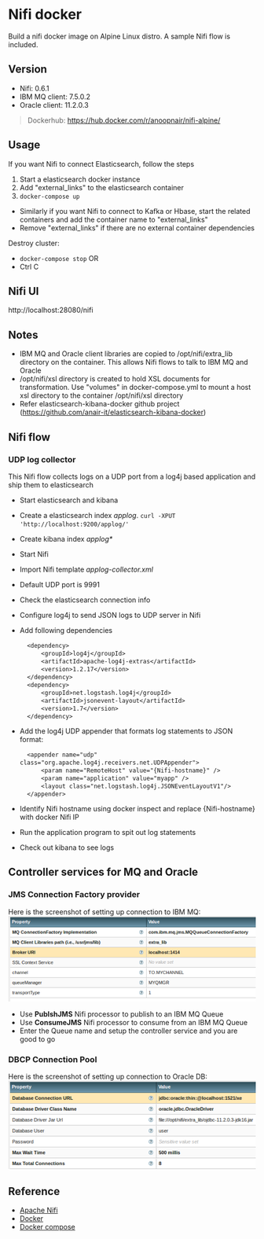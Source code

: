 # Nifi docker
Build a nifi docker image on Alpine Linux distro. A sample Nifi flow is included.

## Version
- Nifi: 0.6.1
- IBM MQ client: 7.5.0.2
- Oracle client: 11.2.0.3

>Dockerhub: https://hub.docker.com/r/anoopnair/nifi-alpine/

## Usage
If you want Nifi to connect Elasticsearch, follow the steps
1. Start a elasticsearch docker instance
2. Add "external_links" to the elasticsearch container
3. ``docker-compose up``

- Similarly if you want Nifi to connect to Kafka or Hbase, start the related containers and add the container name to "external_links"
- Remove "external_links" if there are no external container dependencies

Destroy cluster:

- ``docker-compose stop``  OR
- Ctrl C

## Nifi UI
http://localhost:28080/nifi

## Notes
- IBM MQ and Oracle client libraries are copied to /opt/nifi/extra_lib directory on the container. This allows Nifi flows to talk to IBM MQ and Oracle
- /opt/nifi/xsl directory is created to hold XSL documents for transformation. Use "volumes" in docker-compose.yml to mount a host xsl directory to the container /opt/nifi/xsl directory
- Refer elasticsearch-kibana-docker github project (https://github.com/anair-it/elasticsearch-kibana-docker)

## Nifi flow
### UDP log collector
This Nifi flow collects logs on a UDP port from a log4j based application and ship them to elasticsearch

- Start elasticsearch and kibana
- Create a elasticsearch index _applog_. ``curl -XPUT 'http://localhost:9200/applog/'``
- Create kibana index _applog*_ 
- Start Nifi
- Import Nifi template _applog-collector.xml_
- Default UDP port is 9991
- Check the elasticsearch connection info
- Configure log4j to send JSON logs to UDP server in Nifi
- Add following dependencies

		<dependency>
			<groupId>log4j</groupId>
			<artifactId>apache-log4j-extras</artifactId>
			<version>1.2.17</version>
		</dependency>
		<dependency>
			<groupId>net.logstash.log4j</groupId>
			<artifactId>jsonevent-layout</artifactId>
			<version>1.7</version>
		</dependency>

- Add the log4j UDP appender that formats log statements to JSON format:

		<appender name="udp" class="org.apache.log4j.receivers.net.UDPAppender">
		    <param name="RemoteHost" value="{Nifi-hostname}" />
		    <param name="application" value="myapp" />
		    <layout class="net.logstash.log4j.JSONEventLayoutV1"/>
		</appender>

- Identify Nifi hostname using docker inspect and replace {Nifi-hostname} with docker Nifi IP
- Run the application program to spit out log statements
- Check out kibana to see logs

## Controller services for MQ and Oracle
### JMS Connection Factory provider
Here is the screenshot of setting up connection to IBM MQ:
![alt text](nifi-mq-controller-service.PNG)

- Use __PublshJMS__ Nifi processor to publish to an IBM MQ Queue
- Use __ConsumeJMS__ Nifi processor to consume from an IBM MQ Queue
- Enter the Queue name and setup the controller service and you are good to go

### DBCP Connection Pool
Here is the screenshot of setting up connection to Oracle DB:
![alt text](nifi-oracle-controller-service.PNG)

## Reference
- [Apache Nifi](https://nifi.apache.org/)
- [Docker](https://docs.docker.com/)
- [Docker compose](https://docs.docker.com/compose/)
